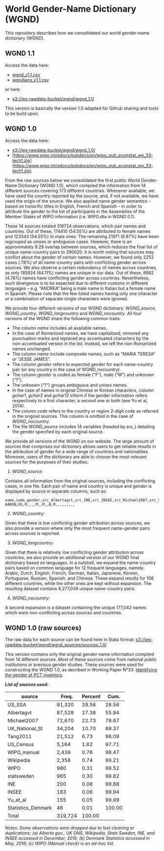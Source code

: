 # World Gender-Name Dictionary (WGND)

This repository describes how we consolidated our world gender-name dictionary (WGND). 

## WGND 1.1

Access the data here:
 - [wgnd_v1.1.csv](https://github.com/IES-platform/r4us/blob/81ce7946b5e1714d27f4637a3d50d723ccd8e88d/code/gender/wgnd/dictionary_source_v1.1.csv)
 - [wgndlang_v1.1.csv](https://github.com/IES-platform/r4us/blob/81ce7946b5e1714d27f4637a3d50d723ccd8e88d/code/gender/wgnd/code_langcode_code_v1.1.csv)
 
 or here:
 - [s3://ies-rawdata-bucket/wgnd/wgnd_1.1/](s3://ies-rawdata-bucket/wgnd/wgnd_1.1/)
 
This version is basically the version 1.0 adapted for Github sharing and tools to be build upon.

## WGND 1.0

Access the data here:
 - [s3://ies-rawdata-bucket/wgnd/wgnd_1.0/](s3://ies-rawdata-bucket/wgnd/wgnd_1.0/)
 - [https://www.wipo.int/edocs/pubdocs/en/wipo_pub_econstat_wp_33-tech1.zip](https://www.wipo.int/edocs/pubdocs/en/wipo_pub_econstat_wp_33-tech1.zip)

From the raw sources below we consolidated the first public World Gender-Name Dictionary (WGND 1.0), which compiled the information from 14 different sources covering 173 different countries. 
Whenever available, we have used the country reported by the source; and, if not available, we have used the origin of the source. 
We also applied name gender semantics – based on honorific titles in English, French and Spanish – in order to attribute the gender to the list of participants in the Assemblies of the Member States of WIPO information (i.e. WIPO.dta in WGND 0.1). 

These 14 sources totaled 319724 observations, which pair names and countries. Out of these, 174410 (54.55%) are attributed to female names and 123343 (54.55%) to male ones. The remaining 21971 (6.87%) have been regrouped as unisex or ambiguous cases. However, there is an approximately 9.29 overlap between sources, which reduces the final list of unique name-country pairs to 290020. It is worth noting that sources may conflict about the gender of certain names. However, we found only 2252 cases (.78%) of all name-country pairs with conflicting gender across sources. We also observe a certain redundancy of names across countries, as only 185924 (64.11%) names are unique in our data. Out of these, 8882 (4.78%) names have conflicting gender across countries. Nevertheless, such divergence is to be expected due to different customs in different languages – e.g. “ANDREA” being a male name in Italian but a female name in Spanish. Please note that the few listed names having only one character or a combination of separate single characters were ignored.

We provide four different versions of our WGND dictionary: *WGND_source*, *WGND_country*, *WGND_langcountry* and *WGND_nocountry*. All four versions of the WGND share the following common traits:

 - The column *name* includes all available names. 
 - In the case of Romanized names, we have capitalized, removed any punctuation marks and replaced any accentuated characters by the non-accentuated version in the list. Instead, we left the non-Romanized names unchanged.
 - The column *name* include composite names, such as “MARIA TERESA” or “JESSE JAMES”. 
 - The column *gender* refers to expected gender for each name-country pair (or any country in the case of WGND_nocountry). 
 - The column *gender* is coded as female (“F”), male (“M”) and unknown (“?”). 
 - The unknown (“?”) groups ambiguous and unisex names.
 - In the case of names in original Chinese or Korean characters, column *gchar1*, *gchar2* and *gchar12* inform if the gender information refers respectively to a first character, a second one or both (see Yu et al, 2014). 
 - The column *code* refers to the country or region 2-digit code as referred in the original sources. This column is omitted in the case of *WGND_nocountry*. 
 - The file *WGND_source* includes 14 variables (headed by *src_*) detailing the gender specified by each original source.

We provide all versions of the WGND on our website. The large amount of sources that comprises our dictionary allows users to get reliable results in the attribution of gender for a wide range of countries and nationalities. Moreover, users of the dictionary are able to choose the most relevant sources for the purposes of their studies.


1. *WGND_source*: 

Contains all information from the original sources, including the conflicting cases, in one file.
Each pair of name and country is unique and gender is displayed by source in separate columns, such as:

```
name,code,gender,src_Albertagvt,src_INE,src_INSEE,src_Michael2007,src_Statistics_Denmark,src_Tang2011,src_UK_National_St,src_US_Census,src_US_SSA,src_WIPO,src_WIPO_manual,src_Wikipedia,src_Yu_et_al,src_statsweden,gchar12,gchar1,gchar2,gender_concordance
AARON,US,M,,,,M,,M,,B,M,,,,,,,,,
```

2. *WGND_country*: 

Given that there is low conflicting gender attribution across sources, we also provide a version where only the most frequent name-gender pairs across sources is reported.

3. *WGND_langcountry*:

Given that there is relatively low conflicting gender attribution across countries, we also provide an additional version of our WGND final dictionary based on languages. In a nutshell, we expand the name-country pairs based on common language for 12 frequent languages, namely: Arabic, Dutch, English, French, German, Italian, Japanese, Korean, Portuguese, Russian, Spanish, and Chinese. These expand results for 108 different countries, while the other ones are kept without expansion. The resulting dataset contains 6,277,039 unique name-country pairs.

4. *WGND_nocountry*:

A second expansion is a dataset containing the unique 177,042 names which were non-conflicting across sources and countries.


## WGND 1.0 (raw sources)

The raw data for each source can be found here in Stata format: [s3://ies-rawdata-bucket/wgnd/wgnd_sources/sources_1.0/](s3://ies-rawdata-bucket/wgnd/wgnd_sources/sources_1.0/)

This version contains only the original gender-name information compiled from 14 different sources.
Most of these sources come from national public institutions or previous gender studies.
These sources were used for constructing the WGND 1.0, as decribed in Working Paper N°33:
[Identifying the gender of PCT inventors](https://www.wipo.int/publications/en/details.jsp?id=4125&plang=EN).

_**List of sources used:**_

|source | Freq. | Percent | Cum. | 
|-------|-------|---------|------|
|US_SSA | 91,320 | 28.56 | 28.56 | 
|Albertagvt | 87,528 | 27.38 | 55.94 | 
|Michael2007 | 72,670 | 22.73 | 78.67 | 
|UK_National_St | 34,204 | 10.70 | 89.37 | 
|Tang2011 | 21,512 | 6.73 | 96.09 | 
|US_Census | 5,164 | 1.62 | 97.71 | 
|WIPO_manual | 2,439 | 0.76 | 98.47 | 
|Wikipedia | 2,358 | 0.74 | 99.21 | 
|WIPO | 980 | 0.31 | 99.52 | 
|statsweden | 965 | 0.30 | 99.82 | 
|INE | 200 | 0.06 | 99.88 | 
|INSEE | 183 | 0.06 | 99.94 | 
|Yu_et_al | 155 | 0.05 | 99.99 | 
|Statistics_Denmark | 46 | 0.01 | 100.00 | 
|Total | 319,724 | 100.00 |  | 

*Notes: Some observations were dropped due to text cleaning or duplications; 
(a) Alberta gov., UK ONS, Wikipedia, Stats Sweden, INE, and INSEE accessed in 
December, 2015; (b) Denmark Statistics accessed in May, 2016; (c) WIPO 
(Manual check) is an ad-hoc list.*




